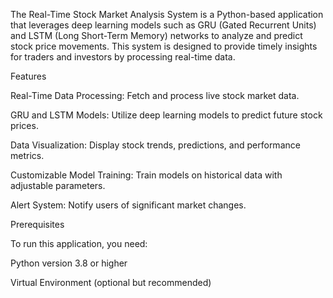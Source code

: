 The Real-Time Stock Market Analysis System is a Python-based application that leverages deep learning models such as GRU (Gated Recurrent Units) and LSTM (Long Short-Term Memory) networks to analyze and predict stock price movements. This system is designed to provide timely insights for traders and investors by processing real-time data.

Features

Real-Time Data Processing: Fetch and process live stock market data.

GRU and LSTM Models: Utilize deep learning models to predict future stock prices.

Data Visualization: Display stock trends, predictions, and performance metrics.

Customizable Model Training: Train models on historical data with adjustable parameters.

Alert System: Notify users of significant market changes.

Prerequisites

To run this application, you need:

Python version 3.8 or higher

Virtual Environment (optional but recommended)
